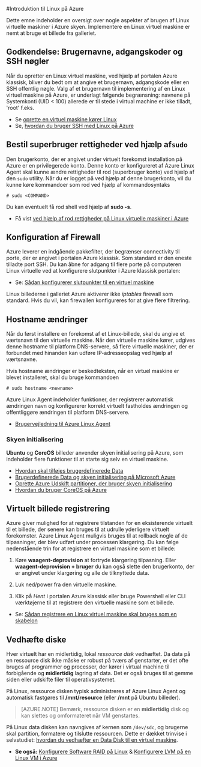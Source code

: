 <properties
    pageTitle="Introduktion til Linux i Azure | Microsoft Azure"
    description="Få mere at vide om at bruge Linux virtuelle maskiner på Azure."
    services="virtual-machines-linux"
    documentationCenter="python"
    authors="szarkos"
    manager="timlt"
    editor=""
    tags="azure-resource-manager,azure-service-management"/>

<tags
    ms.service="virtual-machines-linux"
    ms.workload="infrastructure-services"
    ms.tgt_pltfrm="vm-linux"
    ms.devlang="na"
    ms.topic="article"
    ms.date="08/24/2016"
    ms.author="szark"/>

#<a name="introduction-to-linux-on-azure"></a>Introduktion til Linux på Azure

Dette emne indeholder en oversigt over nogle aspekter af brugen af Linux virtuelle maskiner i Azure skyen. Implementere en Linux virtuel maskine er nemt at bruge et billede fra galleriet.


## <a name="authentication-usernames-passwords-and-ssh-keys"></a>Godkendelse: Brugernavne, adgangskoder og SSH nøgler

Når du opretter en Linux virtuel maskine, ved hjælp af portalen Azure klassisk, bliver du bedt om at angive et brugernavn, adgangskode eller en SSH offentlig nøgle. Valg af et brugernavn til implementering af en Linux virtuel maskine på Azure, er underlagt følgende begrænsning: navnene på Systemkonti (UID < 100) allerede er til stede i virtual machine er ikke tilladt, 'root' f.eks.


 - Se [oprette en virtuel maskine kører Linux](virtual-machines-linux-quick-create-cli.md)
 - Se, [hvordan du bruger SSH med Linux på Azure](virtual-machines-linux-mac-create-ssh-keys.md)


## <a name="obtaining-superuser-privileges-using-sudo"></a>Bestil superbruger rettigheder ved hjælp af`sudo`

Den brugerkonto, der er angivet under virtuelt forekomst installation på Azure er en privilegerede konto. Denne konto er konfigureret af Azure Linux Agent skal kunne ændre rettigheder til rod (superbruger konto) ved hjælp af den `sudo` utility. Når du er logget på ved hjælp af denne brugerkonto, vil du kunne køre kommandoer som rod ved hjælp af kommandosyntaks

    # sudo <COMMAND>

Du kan eventuelt få rod shell ved hjælp af **sudo -s**.

- Få vist [ved hjælp af rod rettigheder på Linux virtuelle maskiner i Azure](virtual-machines-linux-use-root-privileges.md)


## <a name="firewall-configuration"></a>Konfiguration af Firewall

Azure leverer en indgående pakkefilter, der begrænser connectivity til porte, der er angivet i portalen Azure klassisk. Som standard er den eneste tilladte port SSH. Du kan åbne for adgang til flere porte på computeren Linux virtuelle ved at konfigurere slutpunkter i Azure klassisk portalen:

 - Se: [Sådan konfigurerer slutpunkter til en virtuel maskine](virtual-machines-windows-classic-setup-endpoints.md)

Linux billederne i galleriet Azure aktiverer ikke *iptables* firewall som standard. Hvis du vil, kan firewallen konfigureres for at give flere filtrering.


## <a name="hostname-changes"></a>Hostname ændringer

Når du først installere en forekomst af et Linux-billede, skal du angive et værtsnavn til den virtuelle maskine. Når den virtuelle maskine kører, udgives denne hostname til platform DNS-servere, så flere virtuelle maskiner, der er forbundet med hinanden kan udføre IP-adresseopslag ved hjælp af værtsnavne.

Hvis hostname ændringer er beskedteksten, når en virtuel maskine er blevet installeret, skal du bruge kommandoen

    # sudo hostname <newname>

Azure Linux Agent indeholder funktioner, der registrerer automatisk ændringen navn og konfigurerer korrekt virtuelt fastholdes ændringen og offentliggøre ændringen til platform DNS-servere.

 - [Brugervejledning til Azure Linux Agent](virtual-machines-linux-agent-user-guide.md)

### <a name="cloud-init"></a>Skyen initialisering
**Ubuntu** og **CoreOS** billeder anvender skyen initialisering på Azure, som indeholder flere funktioner til at starte sig selv en virtuel maskine.

 - [Hvordan skal tilføjes brugerdefinerede Data](virtual-machines-windows-classic-inject-custom-data.md)
 - [Brugerdefinerede Data og skyen initialisering på Microsoft Azure](https://azure.microsoft.com/blog/2014/04/21/custom-data-and-cloud-init-on-windows-azure/)
 - [Oprette Azure Udskift partitioner, der bruger skyen initialisering](https://wiki.ubuntu.com/AzureSwapPartitions)
 - [Hvordan du bruger CoreOS på Azure](https://coreos.com/os/docs/latest/booting-on-azure.html)


## <a name="virtual-machine-image-capture"></a>Virtuelt billede registrering

Azure giver mulighed for at registrere tilstanden for en eksisterende virtuelt til et billede, der senere kan bruges til at udrulle yderligere virtuelt forekomster. Azure Linux Agent muligvis bruges til at rollback nogle af de tilpasninger, der blev udført under processen klargøring. Du kan følge nedenstående trin for at registrere en virtuel maskine som et billede:

1. Køre **waagent-deprovision** at fortryde klargøring tilpasning. Eller **waagent-deprovision + bruger** du kan også slette den brugerkonto, der er angivet under klargøring og alle de tilknyttede data.

2. Luk ned/power fra den virtuelle maskine.

3. Klik på *Hent* i portalen Azure klassisk eller bruge Powershell eller CLI værktøjerne til at registrere den virtuelle maskine som et billede.

 - Se: [Sådan registrere en Linux virtuel maskine skal bruges som en skabelon](virtual-machines-linux-classic-capture-image.md)


## <a name="attaching-disks"></a>Vedhæfte diske

Hver virtuelt har en midlertidig, lokal *ressource disk* vedhæftet. Da data på en ressource disk ikke måske er robust på tværs af genstarter, er det ofte bruges af programmer og processer, der kører i virtual machine til forbigående og **midlertidig** lagring af data. Det er også bruges til at gemme siden eller udskifte filer til operativsystemet.

På Linux, ressource disken typisk administreres af Azure Linux Agent og automatisk fastgøres til **/mnt/resource** (eller **/mnt** på Ubuntu billeder).


>[AZURE.NOTE] Bemærk, ressource disken er en **midlertidig** disk og kan slettes og omformateret når VM genstartes.

På Linux data disken kan navngives af kernen som `/dev/sdc`, og brugerne skal partition, formatere og tilslutte ressourcen. Dette er dækket trinvise i selvstudiet: [hvordan du vedhæfter en Data Disk til en virtuel maskine](virtual-machines-linux-classic-attach-disk.md).

 - **Se også:** [Konfigurere Software RAID på Linux](virtual-machines-linux-configure-raid.md)  &  [Konfigurere LVM på en Linux VM i Azure](virtual-machines-linux-configure-lvm.md)

